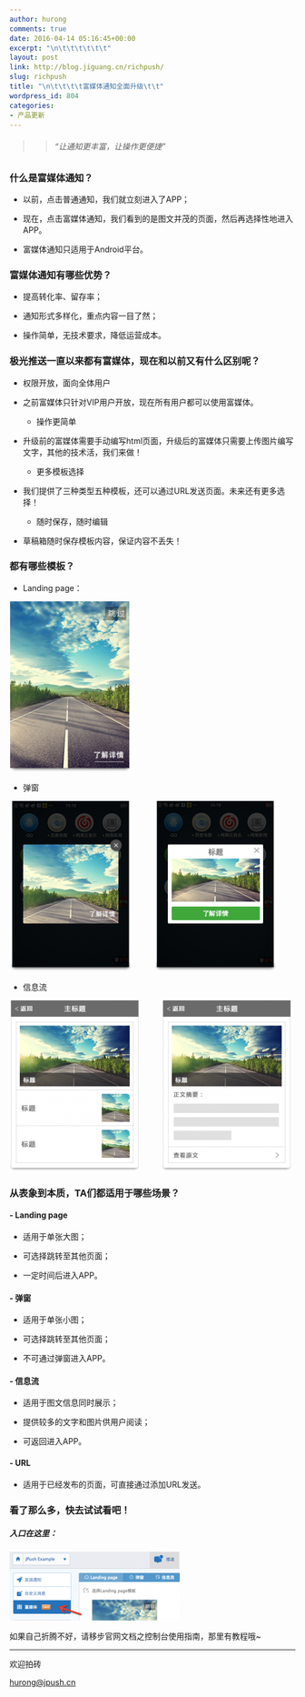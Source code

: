 ```yaml
---
author: hurong
comments: true
date: 2016-04-14 05:16:45+00:00
excerpt: "\n\t\t\t\t\t\t"
layout: post
link: http://blog.jiguang.cn/richpush/
slug: richpush
title: "\n\t\t\t\t富媒体通知全面升级\t\t"
wordpress_id: 804
categories:
- 产品更新
---
```



				

<blockquote>

> 
> ###### “让通知更丰富，让操作更便捷”
> 
> 
</blockquote>




### **什么是富媒体通知？**





	
  * 以前，点击普通通知，我们就立刻进入了APP；

	
  * 现在，点击富媒体通知，我们看到的是图文并茂的页面，然后再选择性地进入APP。

	
  * 富媒体通知只适用于Android平台。




### 富媒体通知有哪些优势？





	
  * 提高转化率、留存率；

	
  * 通知形式多样化，重点内容一目了然；

	
  * 操作简单，无技术要求，降低运营成本。




### 极光推送一直以来都有富媒体，现在和以前又有什么区别呢？





	
  * 权限开放，面向全体用户




- 之前富媒体只针对VIP用户开放，现在所有用户都可以使用富媒体。






	
  * 操作更简单




- 升级前的富媒体需要手动编写html页面，升级后的富媒体只需要上传图片编写文字，其他的技术活，我们来做！






	
  * 更多模板选择




- 我们提供了三种类型五种模板，还可以通过URL发送页面。未来还有更多选择！






	
  * 随时保存，随时编辑




- 草稿箱随时保存模板内容，保证内容不丢失！





### 都有哪些模板？





	
  * Landing page：


[![模版1](/images/2016/04/模版1-214x300.png)](/images/2016/04/模版1.png)



	
  * 弹窗




[![单图模版](/images/2016/04/单图模版-216x300.png)](/images/2016/04/单图模版.png)          [![图文模版](/images/2016/04/图文模版-216x300.png)](/images/2016/04/图文模版.png)






	
  * 信息流




[![多图文模版](/images/2016/04/多图文模版-229x300.png)](/images/2016/04/多图文模版.png)          [![单图文模版](/images/2016/04/单图文模版-229x300.png)](/images/2016/04/单图文模版.png)





### 从表象到本质，TA们都适用于哪些场景？




#### - Landing page





	
  * 适用于单张大图；

	
  * 可选择跳转至其他页面；

	
  * 一定时间后进入APP。




#### - 弹窗





	
  * 适用于单张小图；

	
  * 可选择跳转至其他页面；

	
  * 不可通过弹窗进入APP。




#### - 信息流





	
  * 适用于图文信息同时展示；

	
  * 提供较多的文字和图片供用户阅读；

	
  * 可返回进入APP。




#### - URL





	
  * 适用于已经发布的页面，可直接通过添加URL发送。




### 看了那么多，快去试试看吧！




##### 入口在这里：


[![entrance](/images/2016/04/entrance3-300x121.png)](/images/2016/04/entrance3.png)


如果自己折腾不好，请移步官网文档之控制台使用指南，那里有教程哦~






* * *




欢迎拍砖




<hurong@jpush.cn>

		
